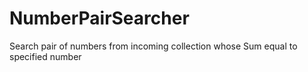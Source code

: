 # NumberPairSearcher
Search pair of numbers from incoming collection whose Sum equal to specified number
